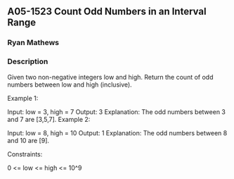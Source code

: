 ## A05-1523 Count Odd Numbers in an Interval Range

### Ryan Mathews

### Description

Given two non-negative integers low and high. Return the count of odd numbers between low and high (inclusive).

Example 1:

Input: low = 3, high = 7
Output: 3
Explanation: The odd numbers between 3 and 7 are [3,5,7].
Example 2:

Input: low = 8, high = 10
Output: 1
Explanation: The odd numbers between 8 and 10 are [9].
 

Constraints:

0 <= low <= high <= 10^9
